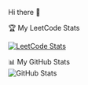  Hi there 👋

 🏆 My LeetCode Stats  

[![LeetCode Stats](https://leetcard.jacoblin.cool/Meghananamz?theme=dark)](https://leetcode.com/Meghananamz/)




 📊 My GitHub Stats  
![GitHub Stats](https://github-readme-stats.vercel.app/api?username=Meghea&show_icons=true&theme=dark)
